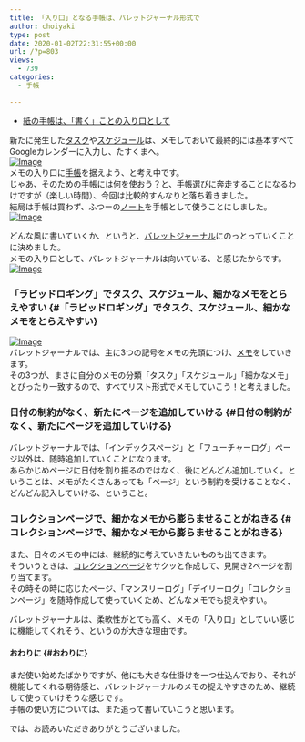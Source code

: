 ```yaml
---
title: 「入り口」となる手帳は、バレットジャーナル形式で
author: choiyaki
type: post
date: 2020-01-02T22:31:55+00:00
url: /?p=803
views:
  - 739
categories:
  - 手帳

---
```

  * [紙の手帳は、「書く」ことの入り口として][1]

新たに発生した[タスク][2]や[スケジュール][3]は、メモしておいて最終的には基本すべてGoogleカレンダーに入力し、たすくまへ。  
[![Image][4]][5]  
メモの入り口に[手帳][6]を据えよう、と考え中です。  
じゃあ、そのための手帳には何を使おう？と、手帳選びに奔走することになるわけですが（楽しい時間）、今回は比較的すんなりと落ち着きました。  
結局は手帳は買わず、ふつーの[ノート][7]を手帳として使うことにしました。  
[![Image][8]][9]

どんな風に書いていくか、というと、[バレットジャーナル][10]にのっとっていくことに決めました。  
メモの入り口として、バレットジャーナルは向いている、と感じたからです。  
[![Image][11]][12]

### 「ラピッドロギング」でタスク、スケジュール、細かなメモをとらえやすい {#「ラピッドロギング」でタスク、スケジュール、細かなメモをとらえやすい}

[![Image][13]][14]  
バレットジャーナルでは、主に3つの記号をメモの先頭につけ、[メモ][15]をしていきます。  
その3つが、まさに自分のメモの分類「タスク」「スケジュール」「細かなメモ」とぴったり一致するので、すべてリスト形式でメモしていこう！と考えました。

### 日付の制約がなく、新たにページを追加していける {#日付の制約がなく、新たにページを追加していける}

バレットジャーナルでは、「インデックスページ」と「フューチャーログ」ページ以外は、随時追加していくことになります。  
あらかじめページに日付を割り振るのではなく、後にどんどん追加していく。ということは、メモがたくさんあっても「ページ」という制約を受けることなく、どんどん記入していける、ということ。

### コレクションページで、細かなメモから膨らませることがねきる {#コレクションページで、細かなメモから膨らませることがねきる}

また、日々のメモの中には、継続的に考えていきたいものも出てきます。  
そういうときは、[コレクションページ][16]をサクッと作成して、見開き2ページを割り当てます。  
その時その時に応じたページ、「マンスリーログ」「デイリーログ」「コレクションページ」を随時作成して使っていくため、どんなメモでも捉えやすい。

バレットジャーナルは、柔軟性がとても高く、メモの「入り口」としていい感じに機能してくれそう、というのが大きな理由です。

#### おわりに {#おわりに}

まだ使い始めたばかりですが、他にも大きな仕掛けを一つ仕込んでおり、それが機能してくれる期待感と、バレットジャーナルのメモの捉えやすさのため、継続して使っていけそうな感じです。  
手帳の使い方については、また追って書いていこうと思います。

では、お読みいただきありがとうございました。

 [1]: https://choiyaki.com/?p=799
 [2]: https://scrapbox.io/choiyaki-hondana/%E3%82%BF%E3%82%B9%E3%82%AF
 [3]: https://scrapbox.io/choiyaki-hondana/%E3%82%B9%E3%82%B1%E3%82%B8%E3%83%A5%E3%83%BC%E3%83%AB
 [4]: https://gyazo.com/2ae93306bf0c682f39bea724c7b27eac/thumb/1000
 [5]: https://gyazo.com/2ae93306bf0c682f39bea724c7b27eac
 [6]: https://scrapbox.io/choiyaki-hondana/%E6%89%8B%E5%B8%B3
 [7]: https://scrapbox.io/choiyaki-hondana/%E3%83%8E%E3%83%BC%E3%83%88
 [8]: https://gyazo.com/6ab030a07c5bc9edbabe524286b73156/thumb/1000
 [9]: https://gyazo.com/6ab030a07c5bc9edbabe524286b73156
 [10]: https://scrapbox.io/choiyaki-hondana/%E3%83%90%E3%83%AC%E3%83%83%E3%83%88%E3%82%B8%E3%83%A3%E3%83%BC%E3%83%8A%E3%83%AB
 [11]: https://gyazo.com/6179e33d58003ea49d58c8ff6fdb62bd/thumb/1000
 [12]: https://gyazo.com/6179e33d58003ea49d58c8ff6fdb62bd
 [13]: https://gyazo.com/c3de2f5ad0aaa2bc159f642b499c8714/thumb/1000
 [14]: https://gyazo.com/c3de2f5ad0aaa2bc159f642b499c8714
 [15]: https://scrapbox.io/choiyaki-hondana/%E3%83%A1%E3%83%A2
 [16]: https://scrapbox.io/choiyaki-hondana/%E3%82%B3%E3%83%AC%E3%82%AF%E3%82%B7%E3%83%A7%E3%83%B3%E3%83%9A%E3%83%BC%E3%82%B8